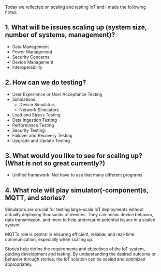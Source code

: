 Today we reflected on scaling and testing IoT and I made the following notes:
## 1. What will be issues scaling up (system size, number of systems, management)?
* Data Management
* Power Management
* Security Concerns
* Device Management
* Interoperability 


## 2. How can we do testing?
* User Experience or User Acceptance Testing
* Simulations:
  * Device Simulators
  * Network Simulators
* Load and Stress Testing
* Data Ingestion Testing
* Performance Testing
* Security Testing:
* Failover and Recovery Testing
* Upgrade and Update Testing

## 3. What would you like to see for scaling up? (What is not so great currently?)
* Unified framework: Not have to use that many different programs

## 4. What role will play simulator(-component)s, MQTT, and stories?
Simulators are crucial for testing large-scale IoT deployments without actually deploying thousands of devices. They can mimic device behavior, data transmission, and more to help understand potential issues in a scaled system.

MQTTs role is central in ensuring efficient, reliable, and real-time communication, especially when scaling up.

Stories help define the requirements and objectives of the IoT system, guiding development and testing. By understanding the desired outcome or behavior through stories, the IoT solution can be scaled and optimized appropriately.
